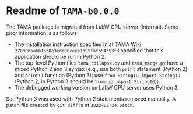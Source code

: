 # Readme of `TAMA-b0.0.0`

The TAMA package is migrated from LabW GPU server (internal). Some piror information is as follows:

- The installation instruction specified in at [TAMA Wiki](https://github.com/GenomeRIK/tama.wiki) `27800b6a6b16b0e3ede00ceee1d95fafb54353f3` specified that this application should be run in Python 2.
- The top-level Python files `tama_collapse.py` and `tama_merge.py` have a mixed Python 2 and 3 syntax (e.g., use both `print` statement (Python 2) and `print()` function (Python 3); use `from StringIO import StringIO` (Python 2, in Python 3 should be `from io import StringIO`)).
- The debugged working version on LabW GPU server uses Python 3.

So, Python 3 was used with Python 2 statements removed manually. A patch file created by `git diff` is at `2022-02-24.patch`.
